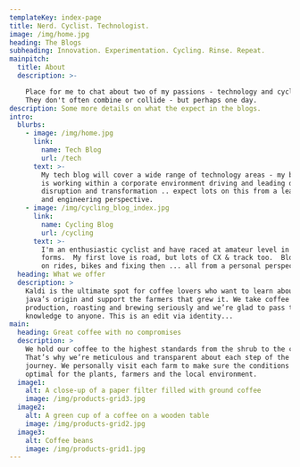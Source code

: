 ```yaml
---
templateKey: index-page
title: Nerd. Cyclist. Technologist.
image: /img/home.jpg
heading: The Blogs
subheading: Innovation. Experimentation. Cycling. Rinse. Repeat.
mainpitch:
  title: About
  description: >-

    Place for me to chat about two of my passions - technology and cycling. 
    They don't often combine or collide - but perhaps one day.
description: Some more details on what the expect in the blogs.
intro:
  blurbs:
    - image: /img/home.jpg
      link:
        name: Tech Blog
        url: /tech
      text: >-
        My tech blog will cover a wide range of technology areas - my background
        is working within a corporate environment driving and leading digital
        disruption and transformation .. expect lots on this from a leadership
        and engineering perspective.
    - image: /img/cycling_blog_index.jpg
      link:
        name: Cycling Blog
        url: /cycling
      text: >-
        I'm an enthusiastic cyclist and have raced at amateur level in most
        forms.  My first love is road, but lots of CX & track too.  Blog will be
        on rides, bikes and fixing then ... all from a personal perspective.
  heading: What we offer
  description: >
    Kaldi is the ultimate spot for coffee lovers who want to learn about their
    java’s origin and support the farmers that grew it. We take coffee
    production, roasting and brewing seriously and we’re glad to pass that
    knowledge to anyone. This is an edit via identity...
main:
  heading: Great coffee with no compromises
  description: >
    We hold our coffee to the highest standards from the shrub to the cup.
    That’s why we’re meticulous and transparent about each step of the coffee’s
    journey. We personally visit each farm to make sure the conditions are
    optimal for the plants, farmers and the local environment.
  image1:
    alt: A close-up of a paper filter filled with ground coffee
    image: /img/products-grid3.jpg
  image2:
    alt: A green cup of a coffee on a wooden table
    image: /img/products-grid2.jpg
  image3:
    alt: Coffee beans
    image: /img/products-grid1.jpg
---
```


